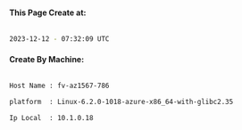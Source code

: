 
   
#### This Page Create at:

```bash

2023-12-12 - 07:32:09 UTC

```

#### Create By Machine:

```bash

Host Name : fv-az1567-786

platform  : Linux-6.2.0-1018-azure-x86_64-with-glibc2.35

Ip Local  : 10.1.0.18

```

